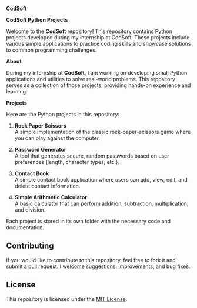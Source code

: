 __CodSoft__

**CodSoft Python Projects**

Welcome to the **CodSoft** repository! This repository contains Python projects developed during my internship at CodSoft. These projects include various simple applications to practice coding skills and showcase solutions to common programming challenges.

**About**

During my internship at **CodSoft**, I am working on developing small Python applications and utilities to solve real-world problems. This repository serves as a collection of those projects, providing hands-on experience and learning.

**Projects**

Here are the Python projects in this repository:

1. **Rock Paper Scissors**  
   A simple implementation of the classic rock-paper-scissors game where you can play against the computer.

2. **Password Generator**  
   A tool that generates secure, random passwords based on user preferences (length, character types, etc.).

3. **Contact Book**  
   A simple contact book application where users can add, view, edit, and delete contact information.

4. **Simple Arithmetic Calculator**  
   A basic calculator that can perform addition, subtraction, multiplication, and division.

Each project is stored in its own folder with the necessary code and documentation.

## Contributing
If you would like to contribute to this repository, feel free to fork it and submit a pull request. I welcome suggestions, improvements, and bug fixes.

## License
This repository is licensed under the [MIT License](LICENSE).
```
